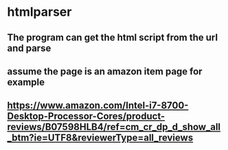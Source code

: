 # htmlparser
## The program can get the html script from the url and parse
## assume the page is an amazon item page for example
## https://www.amazon.com/Intel-i7-8700-Desktop-Processor-Cores/product-reviews/B07598HLB4/ref=cm_cr_dp_d_show_all_btm?ie=UTF8&reviewerType=all_reviews
